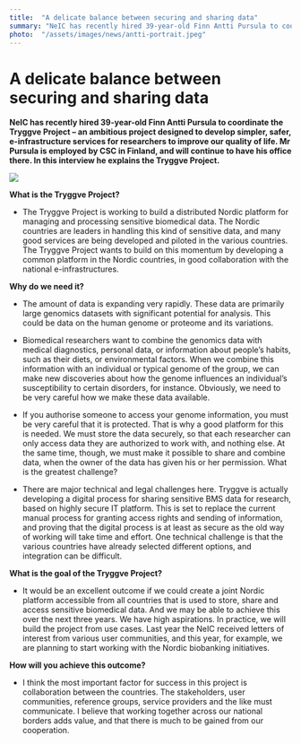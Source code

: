 ```yaml
---
title:  "A delicate balance between securing and sharing data" 
summary: "NeIC has recently hired 39-year-old Finn Antti Pursula to coordinate the Tryggve Project – an ambitious project designed to develop simpler, safer, e-infrastructure services for researchers to improve our quality of life. Mr Pursula is employed by CSC in Finland, and will continue to have his office there. In this interview he explains the Tryggve Project."
photo:  "/assets/images/news/antti-portrait.jpeg"
---
```


A delicate balance between securing and sharing data
====================================================

**NeIC has recently hired 39-year-old Finn Antti Pursula to coordinate the Tryggve Project – an ambitious project designed to develop simpler, safer, e-infrastructure services for researchers to improve our quality of life. Mr Pursula is employed by CSC in Finland, and will continue to have his office there. In this interview he explains the Tryggve Project.**

<a href="{{ site.baseurl }}/assets/images/news/antti-portrait.jpeg"> <img class="smallpic" src="{{ site.baseurl }}/assets/images/news/antti-portrait.jpeg"> </a>

**What is the Tryggve Project?**

- The Tryggve Project is working to build a distributed Nordic platform for managing and processing sensitive biomedical data. The Nordic countries are leaders in handling this kind of sensitive data, and many good services are being developed and piloted in the various countries. The Tryggve Project wants to build on this momentum by developing a common platform in the Nordic countries, in good collaboration with the national e-infrastructures.

**Why do we need it?**

- The amount of data is expanding very rapidly. These data are primarily large genomics datasets with significant potential for analysis. This could be data on the human genome or proteome and its variations.

- Biomedical researchers want to combine the genomics data with medical diagnostics, personal data, or information about people’s habits, such as their diets, or environmental factors. When we combine this information with an individual or typical genome of the group, we can make new discoveries about how the genome influences an individual’s susceptibility to certain disorders, for instance. Obviously, we need to be very careful how we make these data available.

- If you authorise someone to access your genome information, you must be very careful that it is protected. That is why a good platform for this is needed. We must store the data securely, so that each researcher can only access data they are authorized to work with, and nothing else. At the same time, though, we must make it possible to share and combine data, when the owner of the data has given his or her permission. What is the greatest challenge?

- There are major technical and legal challenges here. Tryggve is actually developing a digital process for sharing sensitive BMS data for research, based on highly secure IT platform. This is set to replace the current manual process for granting access rights and sending of information, and proving that the digital process is at least as secure as the old way of working will take time and effort. One technical challenge is that the various countries have already selected different options, and integration can be difficult.

**What is the goal of the Tryggve Project?**

- It would be an excellent outcome if we could create a joint Nordic platform accessible from all countries that is used to store, share and access sensitive biomedical data. And we may be able to achieve this over the next three years. We have high aspirations. In practice, we will build the project from use cases. Last year the NeIC received letters of interest from various user communities, and this year, for example, we are planning to start working with the Nordic biobanking initiatives.

**How will you achieve this outcome?**

- I think the most important factor for success in this project is collaboration between the countries. The stakeholders, user communities, reference groups, service providers and the like must communicate. I believe that working together across our national borders adds value, and that there is much to be gained from our cooperation.

